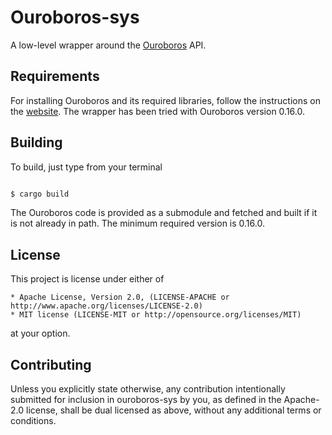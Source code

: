 # Ouroboros-sys

A low-level wrapper around the [Ouroboros](https://github.com/dstaesse/ouroboros) API.

## Requirements

For installing Ouroboros and its required libraries, follow the instructions on the [website](https://ouroboros.rocks/docs/start). The wrapper has been tried with Ouroboros version 0.16.0.

## Building

To build, just type from your terminal

```sh

$ cargo build

```

The Ouroboros code is provided as a submodule and fetched and built if it is not already in path. The minimum required version is 0.16.0.

## License

This project is license under either of

    * Apache License, Version 2.0, (LICENSE-APACHE or http://www.apache.org/licenses/LICENSE-2.0)
    * MIT license (LICENSE-MIT or http://opensource.org/licenses/MIT)

at your option.

## Contributing

Unless you explicitly state otherwise, any contribution intentionally submitted for inclusion in ouroboros-sys by you, as defined in the Apache-2.0 license, shall be dual licensed as above, without any additional terms or conditions.
